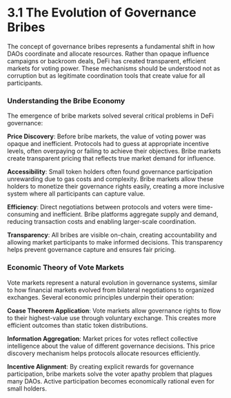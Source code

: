 # 3.1 The Evolution of Governance Bribes

The concept of governance bribes represents a fundamental shift in how DAOs coordinate and allocate resources. Rather than opaque influence campaigns or backroom deals, DeFi has created transparent, efficient markets for voting power. These mechanisms should be understood not as corruption but as legitimate coordination tools that create value for all participants.

### Understanding the Bribe Economy

The emergence of bribe markets solved several critical problems in DeFi governance:

**Price Discovery**: Before bribe markets, the value of voting power was opaque and inefficient. Protocols had to guess at appropriate incentive levels, often overpaying or failing to achieve their objectives. Bribe markets create transparent pricing that reflects true market demand for influence.

**Accessibility**: Small token holders often found governance participation unrewarding due to gas costs and complexity. Bribe markets allow these holders to monetize their governance rights easily, creating a more inclusive system where all participants can capture value.

**Efficiency**: Direct negotiations between protocols and voters were time-consuming and inefficient. Bribe platforms aggregate supply and demand, reducing transaction costs and enabling larger-scale coordination.

**Transparency**: All bribes are visible on-chain, creating accountability and allowing market participants to make informed decisions. This transparency helps prevent governance capture and ensures fair pricing.

### Economic Theory of Vote Markets

Vote markets represent a natural evolution in governance systems, similar to how financial markets evolved from bilateral negotiations to organized exchanges. Several economic principles underpin their operation:

**Coase Theorem Application**: Vote markets allow governance rights to flow to their highest-value use through voluntary exchange. This creates more efficient outcomes than static token distributions.

**Information Aggregation**: Market prices for votes reflect collective intelligence about the value of different governance decisions. This price discovery mechanism helps protocols allocate resources efficiently.

**Incentive Alignment**: By creating explicit rewards for governance participation, bribe markets solve the voter apathy problem that plagues many DAOs. Active participation becomes economically rational even for small holders.
